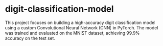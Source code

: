 # digit-classification-model
This project focuses on building a high-accuracy digit classification model using a custom Convolutional Neural Network (CNN) in PyTorch. The model was trained and evaluated on the MNIST dataset, achieving 99.9% accuracy on the test set.
